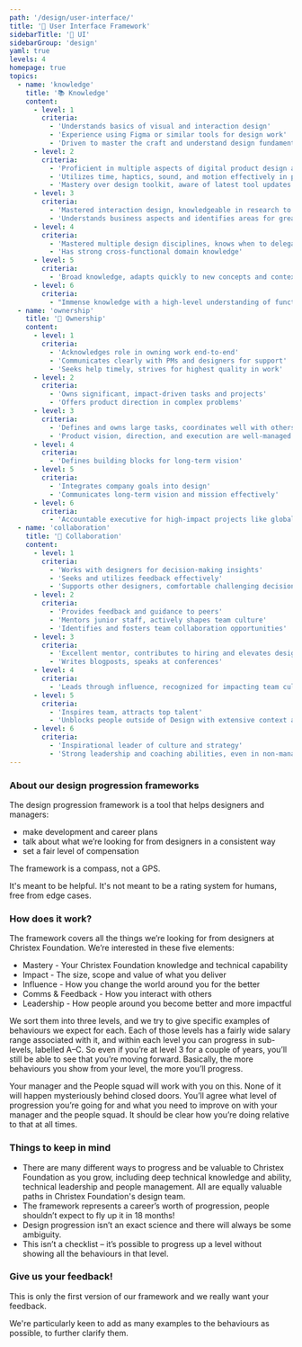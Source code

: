 ```yaml
---
path: '/design/user-interface/'
title: '🎨 User Interface Framework'
sidebarTitle: '🎨 UI'
sidebarGroup: 'design'
yaml: true
levels: 4
homepage: true
topics:
  - name: 'knowledge'
    title: '📚 Knowledge'
    content:
      - level: 1
        criteria:
          - 'Understands basics of visual and interaction design'
          - 'Experience using Figma or similar tools for design work'
          - 'Driven to master the craft and understand design fundamentals and history'
      - level: 2
        criteria:
          - 'Proficient in multiple aspects of digital product design and user research'
          - 'Utilizes time, haptics, sound, and motion effectively in product experiences'
          - 'Mastery over design toolkit, aware of latest tool updates and efficiencies'
      - level: 3
        criteria:
          - 'Mastered interaction design, knowledgeable in research to bridge gaps'
          - 'Understands business aspects and identifies areas for greater impact'
      - level: 4
        criteria:
          - 'Mastered multiple design disciplines, knows when to delegate to experts'
          - 'Has strong cross-functional domain knowledge'
      - level: 5
        criteria:
          - 'Broad knowledge, adapts quickly to new concepts and contexts'
      - level: 6
        criteria:
          - "Immense knowledge with a high-level understanding of function's intersection with company and business"
  - name: 'ownership'
    title: '🔑 Ownership'
    content:
      - level: 1
        criteria:
          - 'Acknowledges role in owning work end-to-end'
          - 'Communicates clearly with PMs and designers for support'
          - 'Seeks help timely, strives for highest quality in work'
      - level: 2
        criteria:
          - 'Owns significant, impact-driven tasks and projects'
          - 'Offers product direction in complex problems'
      - level: 3
        criteria:
          - 'Defines and owns large tasks, coordinates well with others'
          - 'Product vision, direction, and execution are well-managed'
      - level: 4
        criteria:
          - 'Defines building blocks for long-term vision'
      - level: 5
        criteria:
          - 'Integrates company goals into design'
          - 'Communicates long-term vision and mission effectively'
      - level: 6
        criteria:
          - 'Accountable executive for high-impact projects like global rebranding'
  - name: 'collaboration'
    title: '🤝 Collaboration'
    content:
      - level: 1
        criteria:
          - 'Works with designers for decision-making insights'
          - 'Seeks and utilizes feedback effectively'
          - 'Supports other designers, comfortable challenging decisions'
      - level: 2
        criteria:
          - 'Provides feedback and guidance to peers'
          - 'Mentors junior staff, actively shapes team culture'
          - 'Identifies and fosters team collaboration opportunities'
      - level: 3
        criteria:
          - 'Excellent mentor, contributes to hiring and elevates design culture'
          - 'Writes blogposts, speaks at conferences'
      - level: 4
        criteria:
          - 'Leads through influence, recognized for impacting team culture'
      - level: 5
        criteria:
          - 'Inspires team, attracts top talent'
          - 'Unblocks people outside of Design with extensive context and willingness'
      - level: 6
        criteria:
          - 'Inspirational leader of culture and strategy'
          - 'Strong leadership and coaching abilities, even in non-managerial roles'
---
```


### About our design progression frameworks

The design progression framework is a tool that helps designers and managers:

- make development and career plans
- talk about what we’re looking for from designers in a consistent way
- set a fair level of compensation

The framework is a compass, not a GPS.

It's meant to be helpful. It's not meant to be a rating system for humans, free from edge cases.

### How does it work?

The framework covers all the things we’re looking for from designers at Christex Foundation. We’re interested in these five elements:

- Mastery - Your Christex Foundation knowledge and technical capability
- Impact - The size, scope and value of what you deliver
- Influence - How you change the world around you for the better
- Comms & Feedback - How you interact with others
- Leadership - How people around you become better and more impactful

We sort them into three levels, and we try to give specific examples of behaviours we expect for each. Each of those levels has a fairly wide salary range associated with it, and within each level you can progress in sub-levels, labelled A–C. So even if you’re at level 3 for a couple of years, you’ll still be able to see that you’re moving forward. Basically, the more behaviours you show from your level, the more you’ll progress.

Your manager and the People squad will work with you on this. None of it will happen mysteriously behind closed doors. You’ll agree what level of progression you’re going for and what you need to improve on with your manager and the people squad. It should be clear how you’re doing relative to that at all times.

### Things to keep in mind

- There are many different ways to progress and be valuable to Christex Foundation as you grow, including deep technical knowledge and ability, technical leadership and people management. All are equally valuable paths in Christex Foundation's design team.
- The framework represents a career’s worth of progression, people shouldn’t expect to fly up it in 18 months!
- Design progression isn’t an exact science and there will always be some ambiguity.
- This isn’t a checklist – it’s possible to progress up a level without showing all the behaviours in that level.

### Give us your feedback!

This is only the first version of our framework and we really want your feedback.

We're particularly keen to add as many examples to the behaviours as possible, to further clarify them.
